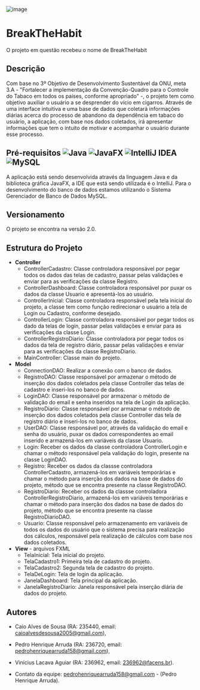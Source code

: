 ![image](https://github.com/caioran/BTH/assets/143942475/9f0e435e-de2a-4e06-9e7b-8c5cc7723e90)

# BreakTheHabit
O projeto em questão recebeu o nome de BreakTheHabit

## Descrição
Com base no 3º Objetivo de Desenvolvimento Sustentável da ONU, meta 3.A - "Fortalecer a implementação da Convenção-Quadro para o Controle do Tabaco em todos os países, conforme apropriado" -, o projeto tem como objetivo auxiliar o usuário a se desprender do vício em cigarros. Através de uma interface intuitiva e uma base de dados que coletará informações diárias acerca do processo de abandono da dependência em tabaco do usuário, a aplicação, com base nos dados coletados, irá apresentar informações que tem o intuito de motivar e acompanhar o usuário durante esse processo.

## Pré-requisitos      ![Java](https://img.shields.io/badge/java-%23ED8B00.svg?style=for-the-badge&logo=openjdk&logoColor=white)       	![JavaFX](https://img.shields.io/badge/javafx-%23FF0000.svg?style=for-the-badge&logo=javafx&logoColor=white)   ![IntelliJ IDEA](https://img.shields.io/badge/IntelliJIDEA-000000.svg?style=for-the-badge&logo=intellij-idea&logoColor=white)        ![MySQL](https://img.shields.io/badge/mysql-4479A1.svg?style=for-the-badge&logo=mysql&logoColor=white)
A aplicação está sendo desenvolvida através da linguagem Java e da biblioteca gráfica JavaFX, a IDE que está sendo utilizada é o IntelliJ. Para o desenvolvimento do banco de dados estamos utilizando o Sistema Gerenciador de Banco de Dados MySQL.

## Versionamento
O projeto se encontra na versão 2.0.

## Estrutura do Projeto
+ **Controller**
  - ControllerCadastro: Classe controladora responsável por pegar todos os dados das telas de cadastro, passar pelas validações e enviar para as verificações da classe Registro.
  - ControllerDashboard: Classe controladora responsável por puxar os dados da classe Usuario e apresentá-los ao usuário.
  - ControllerInicial: Classe controladora responsável pela tela inicial do projeto, a classe tem como função redirecionar o usuário a tela de Login ou Cadastro, conforme desejado.
  - ControllerLogin: Classe controladora responsável por pegar todos os dado da telas de login, passar pelas validações e enviar para as verificações da classe Login.
  - ControllerRegistroDiario: Classe controladora por pegar todos os dados da tela de registro diário, passar pelas validações e enviar para as verificações da classe RegistroDiario.
  - MainController: Classe main do projeto.
+ **Model**
  - ConnectionDAO: Realizar a conexão com o banco de dados.
  - RegistroDAO: Classe responsável por armazenar o método de inserção dos dados coletados pela classe Controller das telas de cadastro e inseri-los no banco de dados.
  - LoginDAO: Classe responsável por armazenar o método de validação do email e senha inseridos na tela de Login da aplicação.
  - RegistroDiario: Classe responsável por armazenar o método de inserção dos dados coletados pela classe Controller das tela de registro diário e inseri-los no banco de dados.
  - UserDAO: Classe responsável por, através da validação do email e senha do usuário, puxar os dados correspondentes ao email inserido e armazená-los em variáveis da classe Usuario.
  - Login: Receber os dados da classe controladora ControllerLogin e chamar o método responsável pela validação do login, presente na classe LoginDAO.
  - Registro: Receber os dados da classse controladora ControllerCadastro, armazená-los em variáveis temporárias e chamar o método para inserção dos dados na base de dados do projeto, método que se encontra presente na classe RegistroDAO.
  - RegistroDiario: Receber os dados da classse controladora ControllerRegistroDiario, armazená-los em variáveis temporárias e chamar o método para inserção dos dados na base de dados do projeto, método que se encontra presente na classe RegistroDiarioDAO.
  - Usuario: Classe responsável pelo armazenamento em variáveis de todos os dados do usuário que o sistema precisa para realização dos cálculos, responsável pela realização de cálculos com base nos dados coletados.
+ **View** - arquivos FXML
  - TelaInicial: Tela inicial do projeto.
  - TelaCadastro1: Primeira tela de cadastro do projeto.
  - TelaCadastro2: Segunda tela de cadastro do projeto.
  - TelaDeLogin: Tela de login da aplicação.
  - JanelaDashboard: Tela principal da aplicação.
  - JanelaRegistroDiario: Janela responsável pela inserção diária de dados do projeto.


## Autores

- Caio Alves de Sousa (RA: 235440, email: caioalvesdesousa2005@gmail.com),
- Pedro Henrique Arruda  (RA: 236720, email: pedrohenriquearruda158@gmail.com),
-  Vinícius Lacava Aguiar (RA: 236962, email: 236962@facens.br).
  
-  Contato da equipe: pedrohenriquearruda158@gmail.com - (Pedro Henrique Arruda).
